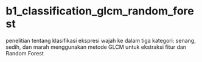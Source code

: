 # b1_classification_glcm_random_forest
penelitian tentang klasifikasi ekspresi wajah ke dalam tiga kategori: senang, sedih, dan marah menggunakan metode GLCM untuk ekstraksi fitur dan Random Forest
